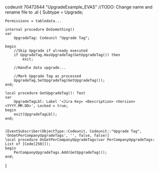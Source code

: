 codeunit 70472644 "UpgradeExample_EVAS" //TODO: Change name and rename file to .al
{
    Subtype = Upgrade;

    Permissions = tabledata... 

    internal procedure DoSomething()
    var
        UpgradeTag: Codeunit "Upgrade Tag";

    begin
        //Skip Upgrade if already executed
        if UpgradeTag.HasUpgradeTag(GetUpgradeTag()) then
            exit;

        //Handle data upgrade...

        //Mark Upgrade Tag as processed
        UpgradeTag.SetUpgradeTag(GetUpgradeTag());
    end;

    local procedure GetUpgradeTag(): Text
    var
        UpgradeTagLbl: Label '<Jira Key> <Description> <Version> <YYYY.MM.DD>', Locked = true;
    begin
        exit(UpgradeTagLbl);
    end;


    [EventSubscriber(ObjectType::Codeunit, Codeunit::"Upgrade Tag", 'OnGetPerCompanyUpgradeTags', '', false, false)]
    local procedure OnGetPerCompanyUpgradeTags(var PerCompanyUpgradeTags: List of [Code[250]]);
    begin
        PerCompanyUpgradeTags.Add(GetUpgradeTag());
    end;
}